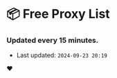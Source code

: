 # :package: Free Proxy List
### Updated every 15 minutes.

- Last updated: `2024-09-23 20:19`

:heart:
